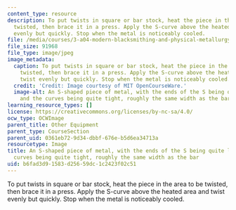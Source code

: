```yaml
---
content_type: resource
description: To put twists in square or bar stock, heat the piece in the area to be
  twisted, then brace it in a press. Apply the S-curve above the heated area and twist
  evenly but quickly. Stop when the metal is noticeably cooled.
file: /media/courses/3-a04-modern-blacksmithing-and-physical-metallurgy-fall-2008/b6fad3d91583d25659dc1c2423f02c51_038.jpg
file_size: 91968
file_type: image/jpeg
image_metadata:
  caption: To put twists in square or bar stock, heat the piece in the area to be
    twisted, then brace it in a press. Apply the S-curve above the heated area and
    twist evenly but quickly. Stop when the metal is noticeably cooled.
  credit: 'Credit: Image courtesy of MIT OpenCourseWare.'
  image-alt: An S-shaped piece of metal, with the ends of the S being quite long,
    and the curves being quite tight, roughly the same width as the bar.
learning_resource_types: []
license: https://creativecommons.org/licenses/by-nc-sa/4.0/
ocw_type: OCWImage
parent_title: Other Equipment
parent_type: CourseSection
parent_uid: 0361eb72-9d34-dbbf-676e-b5d6ea34713a
resourcetype: Image
title: An S-shaped piece of metal, with the ends of the S being quite long, and the
  curves being quite tight, roughly the same width as the bar
uid: b6fad3d9-1583-d256-59dc-1c2423f02c51
---
```

To put twists in square or bar stock, heat the piece in the area to be twisted, then brace it in a press. Apply the S-curve above the heated area and twist evenly but quickly. Stop when the metal is noticeably cooled.